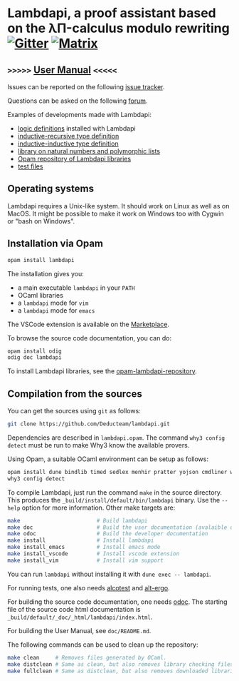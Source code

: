 Lambdapi, a proof assistant based on the λΠ-calculus modulo rewriting [![Gitter][gitter-badge]][gitter-link] [![Matrix][matrix-badge]][matrix-link]
=====================================================================

``>>>>>`` [User Manual](https://lambdapi.readthedocs.io) ``<<<<<``
------------------------------------------------------------------

Issues can be reported on the following
[issue tracker](https://github.com/Deducteam/lambdapi/issues).

Questions can be asked on the following
[forum](https://github.com/Deducteam/lambdapi/discussions).

Examples of developments made with Lambdapi:
- [logic definitions](https://github.com/Deducteam/lambdapi/tree/master/Logic) installed with Lambdapi
- [inductive-recursive type definition](https://github.com/Deducteam/lambdapi/blob/master/tests/OK/indrec.lp)
- [inductive-inductive type definition](https://github.com/Deducteam/lambdapi/blob/master/tests/OK/indind.lp)
- [library on natural numbers and polymorphic lists](https://github.com/fblanqui/lib)
- [Opam repository of Lambdapi libraries](https://github.com/Deducteam/opam-lambdapi-repository)
- [test files](https://github.com/Deducteam/lambdapi/tree/master/tests/OK)

Operating systems
-----------------

Lambdapi requires a Unix-like system. It should work on Linux as well as on
MacOS. It might be possible to make it work on Windows too with Cygwin or
"bash on Windows".

Installation via Opam
---------------------

```bash
opam install lambdapi
```

The installation gives you:

* a main executable ``lambdapi`` in your ``PATH``
* OCaml libraries
* a ``lambdapi`` mode for ``vim``
* a ``lambdapi`` mode for ``emacs``

The VSCode extension is available on the [Marketplace](https://marketplace.visualstudio.com/items?itemName=Deducteam.lambdapi).

To browse the source code documentation, you can do:
```bash
opam install odig
odig doc lambdapi
```

To install Lambdapi libraries, see the [opam-lambdapi-repository](https://github.com/Deducteam/opam-lambdapi-repository).

Compilation from the sources
----------------------------

You can get the sources using `git` as follows:
```bash
git clone https://github.com/Deducteam/lambdapi.git
```

Dependencies are described in `lambdapi.opam`. The command `why3 config detect`
must be run to make Why3 know the available provers.

Using Opam, a suitable OCaml environment can be setup as follows:
```bash
opam install dune bindlib timed sedlex menhir pratter yojson cmdliner why3 alcotest alt-ergo odoc
why3 config detect
```

To compile Lambdapi, just run the command `make` in the source directory.
This produces the `_build/install/default/bin/lambdapi` binary.
Use the `--help` option for more information. Other make targets are:

```bash
make                        # Build lambdapi
make doc                    # Build the user documentation (avalaible on readthedocs)
make odoc                   # Build the developer documentation
make install                # Install lambdapi
make install_emacs          # Install emacs mode
make install_vscode         # Install vscode extension
make install_vim            # Install vim support
```

You can run `lambdapi` without installing it with `dune exec -- lambdapi`.

For running tests, one also needs
[alcotest](https://github.com/mirage/alcotest) and
[alt-ergo](https://alt-ergo.ocamlpro.com/).

For building the source code documentation, one needs
[odoc](https://github.com/ocaml/odoc). The starting file of the source
code html documentation is
`_build/default/_doc/_html/lambdapi/index.html`.

For building the User Manual, see `doc/README.md`.

The following commands can be used to clean up the repository:
```bash
make clean     # Removes files generated by OCaml.
make distclean # Same as clean, but also removes library checking files.
make fullclean # Same as distclean, but also removes downloaded libraries.
```

[gitter-badge]: https://badges.gitter.im/Deducteam/lambdapi.svg
[gitter-link]: https://gitter.im/Deducteam/lambdapi
[matrix-badge]: http://strk.kbt.io/tmp/matrix_badge.svg
[matrix-link]: https://riot.im/app/#/room/#lambdapi:matrix.org
